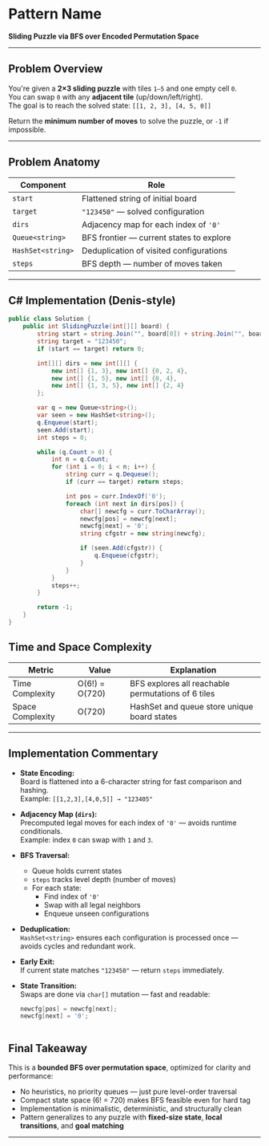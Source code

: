 #  Pattern Name  
**Sliding Puzzle via BFS over Encoded Permutation Space**

---

##  Problem Overview  
You're given a **2×3 sliding puzzle** with tiles `1–5` and one empty cell `0`.  
You can swap `0` with any **adjacent tile** (up/down/left/right).  
The goal is to reach the solved state:
```[[1, 2, 3], [4, 5, 0]]```


Return the **minimum number of moves** to solve the puzzle, or `-1` if impossible.

---

##  Problem Anatomy

| Component        | Role                                                   |
|------------------|--------------------------------------------------------|
| `start`          | Flattened string of initial board                      |
| `target`         | `"123450"` — solved configuration                      |
| `dirs`           | Adjacency map for each index of `'0'`                 |
| `Queue<string>`  | BFS frontier — current states to explore               |
| `HashSet<string>`| Deduplication of visited configurations                |
| `steps`          | BFS depth — number of moves taken                      |

---

##  C# Implementation (Denis-style)

```csharp
public class Solution {
    public int SlidingPuzzle(int[][] board) {
        string start = string.Join("", board[0]) + string.Join("", board[1]);
        string target = "123450";
        if (start == target) return 0;

        int[][] dirs = new int[][] {
            new int[] {1, 3}, new int[] {0, 2, 4},
            new int[] {1, 5}, new int[] {0, 4},
            new int[] {1, 3, 5}, new int[] {2, 4}
        };

        var q = new Queue<string>();
        var seen = new HashSet<string>();
        q.Enqueue(start);
        seen.Add(start);
        int steps = 0;

        while (q.Count > 0) {
            int n = q.Count;
            for (int i = 0; i < n; i++) {
                string curr = q.Dequeue();
                if (curr == target) return steps;

                int pos = curr.IndexOf('0');
                foreach (int next in dirs[pos]) {
                    char[] newcfg = curr.ToCharArray();
                    newcfg[pos] = newcfg[next];
                    newcfg[next] = '0';
                    string cfgstr = new string(newcfg);

                    if (seen.Add(cfgstr)) {
                        q.Enqueue(cfgstr);
                    }
                }
            }
            steps++;
        }

        return -1;
    }
}
```

##  Time and Space Complexity

| Metric           | Value     | Explanation                                      |
|------------------|-----------|--------------------------------------------------|
| Time Complexity  | O(6!) = O(720) | BFS explores all reachable permutations of 6 tiles |
| Space Complexity | O(720)    | HashSet and queue store unique board states      |

---

##  Implementation Commentary

- **State Encoding:**  
  Board is flattened into a 6-character string for fast comparison and hashing.  
  Example: `[[1,2,3],[4,0,5]] → "123405"`

- **Adjacency Map (`dirs`):**  
  Precomputed legal moves for each index of `'0'` — avoids runtime conditionals.  
  Example: index `0` can swap with `1` and `3`.

- **BFS Traversal:**  
  - Queue holds current states  
  - `steps` tracks level depth (number of moves)  
  - For each state:
    - Find index of `'0'`  
    - Swap with all legal neighbors  
    - Enqueue unseen configurations

- **Deduplication:**  
  `HashSet<string>` ensures each configuration is processed once — avoids cycles and redundant work.

- **Early Exit:**  
  If current state matches `"123450"` — return `steps` immediately.

- **State Transition:**  
  Swaps are done via `char[]` mutation — fast and readable:
  ```csharp
  newcfg[pos] = newcfg[next];
  newcfg[next] = '0';



##  Final Takeaway

This is a **bounded BFS over permutation space**, optimized for clarity and performance:

- No heuristics, no priority queues — just pure level-order traversal  
- Compact state space (6! = 720) makes BFS feasible even for hard tag  
- Implementation is minimalistic, deterministic, and structurally clean  
- Pattern generalizes to any puzzle with **fixed-size state**, **local transitions**, and **goal matching**

---
